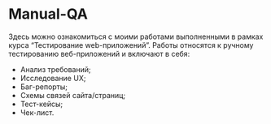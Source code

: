 # Manual-QA
Здесь можно ознакомиться с моими работами выполненными в рамках курса “Тестирование web-приложений”.
Работы относятся к ручному тестированию веб-приложений и включают в себя:
- Анализ требований;  
- Исследование UX;  
- Баг-репорты;  
- Схемы связей сайта/страниц;  
- Тест-кейсы;  
- Чек-лист.  
